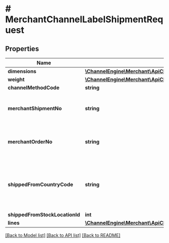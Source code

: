# # MerchantChannelLabelShipmentRequest

## Properties

Name | Type | Description | Notes
------------ | ------------- | ------------- | -------------
**dimensions** | [**\ChannelEngine\Merchant\ApiClient\Model\MerchantShipmentPackageDimensionsRequest**](MerchantShipmentPackageDimensionsRequest.md) |  |
**weight** | [**\ChannelEngine\Merchant\ApiClient\Model\MerchantShipmentPackageWeightRequest**](MerchantShipmentPackageWeightRequest.md) |  |
**channelMethodCode** | **string** |  |
**merchantShipmentNo** | **string** | The unique shipment reference used by the Merchant. |
**merchantOrderNo** | **string** | The unique order reference used by the Merchant. |
**shippedFromCountryCode** | **string** | The code of the country from where the package is being shipped. | [optional]
**shippedFromStockLocationId** | **int** |  | [optional]
**lines** | [**\ChannelEngine\Merchant\ApiClient\Model\MerchantShipmentLineRequest[]**](MerchantShipmentLineRequest.md) |  |

[[Back to Model list]](../../README.md#models) [[Back to API list]](../../README.md#endpoints) [[Back to README]](../../README.md)
